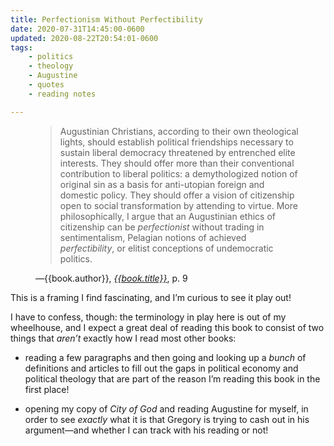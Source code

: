 ```yaml
---
title: Perfectionism Without Perfectibility
date: 2020-07-31T14:45:00-0600
updated: 2020-08-22T20:54:01-0600
tags:
    - politics
    - theology
    - Augustine
    - quotes
    - reading notes

---
```


<figure class="quotation">

> Augustinian Christians, according to their own theological lights, should establish political friendships necessary to sustain liberal democracy threatened by entrenched elite interests. They should offer more than their conventional contribution to liberal politics: a demythologized notion of original sin as a basis for anti-utopian foreign and domestic policy. They should offer a vision of citizenship open to social transformation by attending to virtue. More philosophically, I argue that an Augustinian ethics of citizenship can be *perfectionist* without trading in sentimentalism, Pelagian notions of achieved *perfectibility*, or elitist conceptions of undemocratic politics.

<figcaption>—{{book.author}}, <a href='{{book.link}}'><cite>{{book.title}}</cite></a>, p. 9</figcaption>

</figure>

This is a framing I find fascinating, and I’m curious to see it play out!

I have to confess, though: the terminology in play here is out of my wheelhouse, and I expect a great deal of reading this book to consist of two things that *aren’t* exactly how I read most other books:

- reading a few paragraphs and then going and looking up a *bunch* of definitions and articles to fill out the gaps in political economy and political theology that are part of the reason I’m reading this book in the first place!

- opening my copy of <cite>City of God</cite> and reading Augustine for myself, in order to see *exactly* what it is that Gregory is trying to cash out in his argument—and whether I can track with his reading or not!
